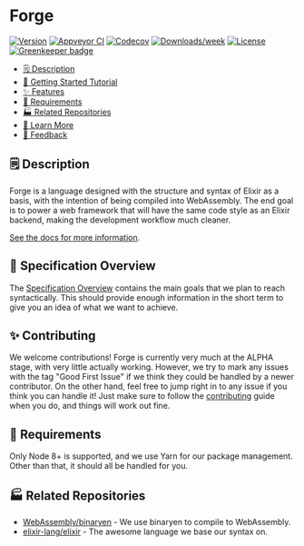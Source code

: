 # Forge

[![Version](https://img.shields.io/npm/v/@thinkforge/forge.svg)](https://www.npmjs.com/package/@thinkforge/forge)
[![Appveyor CI](https://ci.appveyor.com/api/projects/status/github/ThinkForge/forge?branch=master&svg=true)](https://ci.appveyor.com/project/ThinkForge/forge/branch/master)
[![Codecov](https://codecov.io/gh/ThinkForge/forge/branch/master/graph/badge.svg)](https://codecov.io/gh/ThinkForge/forge)
[![Downloads/week](https://img.shields.io/npm/dw/thinkforge/forge.svg)](https://www.npmjs.com/package/@thinkforge/forge)
[![License](https://img.shields.io/npm/l/@thinkforge/forge.svg)](https://github.com/ThinkForge/forge/blob/master/LICENSE.md)
[![Greenkeeper badge](https://badges.greenkeeper.io/ThinkForge/Forge.svg)](https://greenkeeper.io/)

* [🗒 Description](#-description)
* [🚀 Getting Started Tutorial](#-getting-started-tutorial)
* [✨ Features](#-features)
* [📌 Requirements](#-requirements)
* [🏭 Related Repositories](#-related-repositories)
* [🦔 Learn More](#-learn-more)
* [📣 Feedback](#-feedback)

## 🗒 Description

Forge is a language designed with the structure and syntax of Elixir as a basis, with the intention of being compiled into WebAssembly. The end goal is to power a web framework that will have the same code style as an Elixir backend, making the development workflow much cleaner.

[See the docs for more information](https://thinkforge.github.io/Forge/).

## 🚀 Specification Overview

The [Specification Overview](https://thinkforge.github.io/Forge/Specification/overview/) contains the main goals that we plan to reach syntactically. This should provide enough information in the short term to give you an idea of what we want to achieve.

## ✨ Contributing

We welcome contributions! Forge is currently very much at the ALPHA stage, with very little actually working. However, we try to mark any issues with the tag "Good First Issue" if we think they could be handled by a newer contributor. On the other hand, feel free to jump right in to any issue if you think you can handle it! Just make sure to follow the [contributing](https://github.com/ThinkForge/forge/blob/master/CONTRIBUTING.md) guide when you do, and things will work out fine.

## 📌 Requirements

Only Node 8+ is supported, and we use Yarn for our package management. Other than that, it should all be handled for you.

## 🏭 Related Repositories

* [WebAssembly/binaryen](https://github.com/WebAssembly/binaryen) - We use binaryen to compile to WebAssembly.
* [elixir-lang/elixir](https://github.com/elixir-lang/elixir) - The awesome language we base our syntax on.
